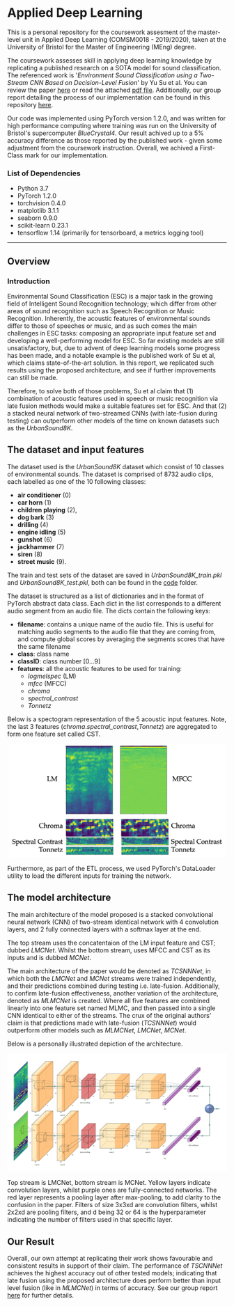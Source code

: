 # Applied Deep Learning

This is a personal repository for the coursework assesment of the master-level unit in Applied Deep Learning (COMSM0018 - 2019/2020), taken at the University of Bristol for the Master of Engineering (MEng) degree.  

The coursework assesses skill in applying deep learning knowledge by replicating a published research on a SOTA model for sound classification. The referenced work is '_Environment Sound Classification using a Two-Stream CNN Based on Decision-Level Fusion_' by Yu Su et al. You can review the paper [here](https://www.ncbi.nlm.nih.gov/pmc/articles/PMC6479959/pdf/sensors-19-01733.pdf) or read the attached [pdf file](Environmental_Sound_Classification.pdf). Additionally, our group report detailing the process of our implementation can be found in this repository [here](Applied_Deep_Learning_Coursework.pdf).

Our code was implemented using PyTorch version 1.2.0, and was written for high performance computing where training was run on the University of Bristol's supercomputer _BlueCrystal4_. Our result achived up to a 5% accuracy difference as those reported by the published work - given some adjustment from the coursework instruction. Overall, we achived a First-Class mark for our implementation.

### List of Dependencies
- Python 3.7
- PyTorch 1.2.0
- torchvision 0.4.0
- matplotlib 3.1.1
- seaborn 0.9.0
- scikit-learn 0.23.1
- tensorflow 1.14 (primarily for tensorboard, a metrics logging tool)

---
## Overview

### Introduction

Environmental Sound Classification (ESC) is a major task in the growing field of Intelligent Sound Recognition technology; which differ from other areas of sound recognition such as Speech Recognition or Music Recognition. Inherently, the acoustic features of environmental sounds differ to those of speeches or music, and as such comes the main challenges in ESC tasks: composing an appropriate input feature set and developing a well-performing model for ESC. So far existing models are still unsatisfactory, but, due to advent of deep learning models some progress has been made, and a notable example is the published work of Su et al, which claims state-of-the-art solution. In this report, we replicated such results using the proposed architecture, and see if further improvements can still be made.

Therefore, to solve both of those problems, Su et al claim that (1) combination of acoustic features used in speech or music recognition via late fusion methods would make a suitable features set for ESC. And that (2) a stacked neural network of two-streamed CNNs (with late-fusion during testing) can outperform other models of the time on known datasets such as the _UrbanSound8K_.

## The dataset and input features

The dataset used is the _UrbanSound8K_ dataset which consist of 10 classes of environmental sounds. The dataset is comprised of 8732 audio clips, each labelled as one of the 10 following classes: 
- **air conditioner** (0) 
- **car horn** (1)
- **children playing** (2), 
- **dog bark** (3)
- **drilling** (4)
- **engine idling** (5) 
- **gunshot** (6)
- **jackhammer** (7)
- **siren** (8)
- **street music** (9).

The train and test sets of the dataset are saved in *UrbanSound8K_train.pkl* and *UrbanSound8K_test.pkl*, both can be found in the [code](/code) folder.

The dataset is structured as a list of dictionaries and in the format of PyTorch abstract data class. Each dict in the list corresponds to a different audio segment from an audio file. The dicts contain the following keys:

- **filename**: contains a unique name of the audio file. This is useful for matching audio segments to the audio file that they are coming from, and compute global scores by averaging the segments scores that have the same filename
-	**class**: class name
-	**classID**: class number  [0…9]
-	**features**: all the acoustic features to be used for training:
    - *logmelspec* (LM)
    - *mfcc* (MFCC)
    - *chroma*
    - *spectral_contrast*
    - *Tonnetz*

Below is a spectogram representation of the 5 acoustic input features. Note, the last 3 features (*chroma*.*spectral_contrast*,*Tonnetz*) are aggregated to form one feature set called CST.

<!-- ![Inputs](/figures/input_features.png)  -->
<center><img src="/figures/input_features.png" alt="input" width="500"/></center>

Furthermore, as part of the ETL process, we used PyTorch's DataLoader utility to load the different inputs for training the network.

## The model architecture

The main architecture of the model proposed is a stacked convolutional neural network (CNN) of two-stream identical network with 4 convolution layers, and 2 fully connected layers with a softmax layer at the end. 

The top stream uses the concatentaion of the LM input feature and CST; dubbed *LMCNet*. Whilst the bottom stream, uses MFCC and CST as its inputs and is dubbed *MCNet*.

The main architecture of the paper would be denoted as *TCSNNNet*, in which both the *LMCNet* and *MCNet* streams were trained independently, and their predictions
combined during testing i.e. late-fusion. Additionally,
to confirm late-fusion effectiveness, another variation of the
architecture, denoted as *MLMCNet* is created. Where all five
features are combined linearly into one feature set named
MLMC, and then passed into a single CNN identical to either
of the streams. The crux of the original authors’ claim is that predictions made with late-fusion (*TCSNNNet*) would outperform other models such as *MLMCNet*, *LMCNet*, *MCNet*.

Below is a personally illustrated depiction of the architecture.

![Architecture](/figures/architecture.png)

Top stream is LMCNet, bottom stream is MCNet. Yellow layers indicate convolution layers, whilst purple ones are fully-connected networks. The red layer represents a pooling layer after max-pooling, to add clarity to the confusion in the paper. Filters of size 3x3xd are convolution filters, whilst 2x2xd are pooling filters, and d being 32 or 64 is the hyperparameter indicating the number of filters used in that specific layer.

## Our Result

Overall, our own attempt at replicating their work shows favourable and consistent results in support of their claim. The performance of *TSCNNNet* achieves the highest accuracy out of other tested models; indicating that late fusion using the proposed architecture does perform better than input level fusion (like in *MLMCNet*) in terms of accuracy. See our group report [here](Applied_Deep_Learning_Coursework.pdf) for further details.




